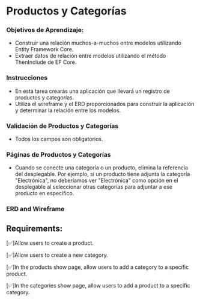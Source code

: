# Productos y Categorías
 
### Objetivos de Aprendizaje​:

- Construir una relación muchos-a-muchos entre modelos utilizando Entity Framework Core.​
- Extraer datos de relación entre modelos utilizando el método ThenInclude de EF Core.​

### Instrucciones

- En esta tarea crearás una aplicación que llevará un registro de productos y categorías. 
- Utiliza el wireframe y el ERD proporcionados para construir la aplicación y determinar la relación entre los modelos.​

### Validación de Productos y Categorías​

- Todos los campos son obligatorios.​

### Páginas de Productos y Categorías​

- Cuando se conecte una categoría o un producto, elimina la referencia del desplegable. Por ejemplo, si un producto tiene adjunta la categoría "Electrónica", no deberíamos ver "Electrónica" como opción en el desplegable al seleccionar otras categorías para adjuntar a ese producto en específico. ​

### ERD and Wireframe

<picture>
    <source srcset="https://assets.codingdojo.com/boomyeah2015/codingdojo/curriculum/content/chapter/products-categories-erd.png">
</picture>

## Requirements:

[✅]Allow users to create a product.

[✅]Allow users to create a new category.

[✅]In the products show page, allow users to add a category to a specific product.

[✅]In the categories show page, allow users to add a product to a specific category.